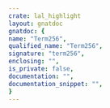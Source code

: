 ```yaml
---
crate: lal_highlight
layout: gnatdoc
gnatdoc: {
name: "Term256",
qualified_name: "Term256",
signature: "term256",
enclosing: "",
is_private: false,
documentation: "",
documentation_snippet: "",
}
---
```


